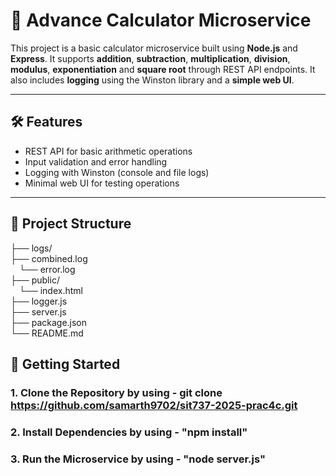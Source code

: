 # 🧮 Advance Calculator Microservice

This project is a basic calculator microservice built using **Node.js** and **Express**. It supports **addition**, **subtraction**, **multiplication**, **division**, **modulus**, **exponentiation** and **square root** through REST API endpoints. It also includes **logging** using the Winston library and a **simple web UI**.

---

## 🛠️ Features

- REST API for basic arithmetic operations
- Input validation and error handling
- Logging with Winston (console and file logs)
- Minimal web UI for testing operations

---

## 📁 Project Structure
 
├── logs/  <br>
├── combined.log <br>
&emsp;└── error.log <br>
├── public/ <br>
&emsp;└── index.html <br>
├── logger.js <br>
├── server.js <br>
├── package.json <br>
└── README.md <br>

## 🚀 Getting Started

### 1. Clone the Repository by using - git clone https://github.com/samarth9702/sit737-2025-prac4c.git

### 2. Install Dependencies by using - "npm install"

### 3. Run the Microservice by using - "node server.js"

